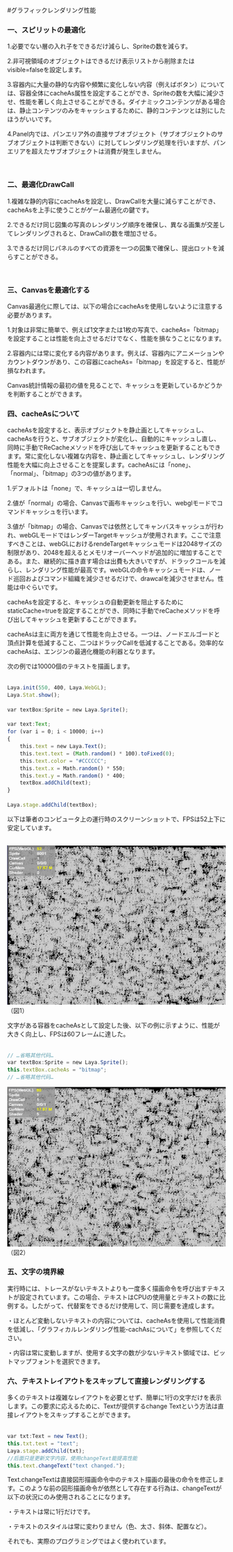 #グラフィックレンダリング性能



### **一、スピリットの最適化**

1.必要でない層の入れ子をできるだけ減らし、Spriteの数を減らす。

2.非可視領域のオブジェクトはできるだけ表示リストから削除またはvisible=falseを設定します。

3.容器内に大量の静的な内容や頻繁に変化しない内容（例えばボタン）については、容器全体にcacheAs属性を設定することができ、Spriteの数を大幅に減少させ、性能を著しく向上させることができる。ダイナミックコンテンツがある場合は、静止コンテンツのみをキャッシュするために、静的コンテンツとは別にしたほうがいいです。

4.Panel内では、パンエリア外の直接サブオブジェクト（サブオブジェクトのサブオブジェクトは判断できない）に対してレンダリング処理を行いますが、パンエリアを超えたサブオブジェクトは消費が発生しません。

​

### **二、最適化DrawCall**

1.複雑な静的内容にcacheAsを設定し、DrawCallを大量に減らすことができ、cacheAsを上手に使うことがゲーム最適化の鍵です。

2.できるだけ同じ図集の写真のレンダリング順序を確保し、異なる画集が交差してレンダリングされると、DrawCallの数を増加させる。

3.できるだけ同じパネルのすべての資源を一つの図集で確保し、提出ロットを減らすことができる。

​

### **三、Canvasを最適化する**

Canvas最適化に際しては、以下の場合にcacheAsを使用しないように注意する必要があります。

1.対象は非常に簡単で、例えば1文字または1枚の写真で、cacheAs=「bitmap」を設定することは性能を向上させるだけでなく、性能を損なうことになります。

2.容器内には常に変化する内容があります。例えば、容器内にアニメーションやカウントダウンがあり、この容器にcacheAs=「bitmap」を設定すると、性能が損なわれます。


Canvas統計情報の最初の値を見ることで、キャッシュを更新しているかどうかを判断することができます。



### **四、cacheAsについて**

cacheAsを設定すると、表示オブジェクトを静止画としてキャッシュし、cacheAsを行うと、サブオブジェクトが変化し、自動的にキャッシュし直し、同時に手動でReCacheメソッドを呼び出してキャッシュを更新することもできます。常に変化しない複雑な内容を、静止画としてキャッシュし、レンダリング性能を大幅に向上させることを提案します。cacheAsには「none」、「normal」、「bitmap」の3つの値があります。

1.デフォルトは「none」で、キャッシュは一切しません。

2.値が「normal」の場合、Canvasで画布キャッシュを行い、webglモードでコマンドキャッシュを行います。

3.値が「bitmap」の場合、Canvasでは依然としてキャンバスキャッシュが行われ、webGLモードではレンダーTargetキャッシュが使用されます。ここで注意すべきことは、webGLにおけるrendeTargetキャッシュモードは2048サイズの制限があり、2048を超えるとメモリオーバーヘッドが追加的に増加することである。また、継続的に描き直す場合は出費も大きいですが、ドラックコールを減らし、レンダリング性能が最高です。webGLの命令キャッシュモードは、ノード巡回およびコマンド組織を減少させるだけで、drawcalを減少させません。性能は中ぐらいです。



cacheAsを設定すると、キャッシュの自動更新を阻止するためにstaticCache=trueを設定することができ、同時に手動でreCacheメソッドを呼び出してキャッシュを更新することができます。

cacheAsは主に両方を通じて性能を向上させる。一つは、ノードエルゴードと頂点計算を低減すること、二つはドラックCallを低減することである。効率的なcacheAsは、エンジンの最適化機能の利器となります。

次の例では10000個のテキストを描画します。


```typescript

Laya.init(550, 400, Laya.WebGL);
Laya.Stat.show();
  
var textBox:Sprite = new Laya.Sprite();
  
var text:Text;
for (var i = 0; i < 10000; i++)
{
    this.text = new Laya.Text();
    this.text.text = (Math.random() * 100).toFixed(0);
    this.text.color = "#CCCCCC";
    this.text.x = Math.random() * 550;
    this.text.y = Math.random() * 400;
    textBox.addChild(text);
}
  
Laya.stage.addChild(textBox);
```


以下は筆者のコンピュータ上の運行時のスクリーンショットで、FPSは52上下に安定しています。



​        ![图片1.png](img/1.png)<br/>
（図1）

文字がある容器をcacheAsとして設定した後、以下の例に示すように、性能が大きく向上し、FPSは60フレームに達した。


```typescript

// …省略其他代码…
var textBox:Sprite = new Laya.Sprite();
this.textBox.cacheAs = "bitmap";
// …省略其他代码…
```


​![图片1.png](img/2.png)<br/>
（図2）



### **五、文字の境界線**

実行時には、トレースがないテキストよりも一度多く描画命令を呼び出すテキストが設定されています。この場合、テキストはCPUの使用量とテキストの数に比例する。したがって、代替案をできるだけ使用して、同じ需要を達成します。

・ほとんど変動しないテキストの内容については、cacheAsを使用して性能消費を低減し、「グラフィカルレンダリング性能-cachAsについて」を参照してください。

・内容は常に変動しますが、使用する文字の数が少ないテキスト領域では、ビットマップフォントを選択できます。



### **六、テキストレイアウトをスキップして直接レンダリングする**

多くのテキストは複雑なレイアウトを必要とせず、簡単に1行の文字だけを表示します。この要求に応えるために、Textが提供するchange Textという方法は直接レイアウトをスキップすることができます。




```typescript

var txt:Text = new Text();
this.txt.text = "text";
Laya.stage.addChild(txt);
//后面只是更新文字内容，使用changeText能提高性能
this.text.changeText("text changed.");
```


Text.changeTextは直接図形描画命令中のテキスト描画の最後の命令を修正します。このような前の図形描画命令が依然として存在する行為は、changeTextが以下の状況にのみ使用されることになります。

・テキストは常に1行だけです。

・テキストのスタイルは常に変わりません（色、太さ、斜体、配置など）。

それでも、実際のプログラミングではよく使われています。